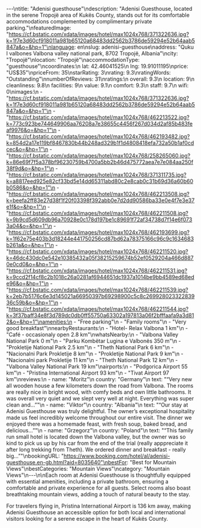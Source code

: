 ---\ntitle: "Adenisi guesthouse"\ndescription: "Adenisi Guesthouse, located in the serene Tropojë area of Kukës County, stands out for its comfortable accommodations complemented by complimentary private parking."\nfeaturedImage: "https://cf.bstatic.com/xdata/images/hotel/max1024x768/371322636.jpg?k=1f7e3d60cf918011a981b65120a68483dd2562b3786de59294e52b64aab5847a&o=&hp=1"\nlanguage: en\nslug: adenisi-guesthouse\naddress: "Quku I valbones Valbona valley national park, 8702 Tropojë, Albania"\ncity: "Tropojë"\nlocation: "Tropojë"\naccommodationType: "guesthouse"\ncoordinates:\n  lat: 42.46041525\n  lng: 19.91011195\nprice: "US$35"\npriceFrom: 35\nstarRating: 3\nrating: 9.3\nratingWords: "Outstanding"\nnumberOfReviews: 31\nratings:\n  overall: 9.3\n  location: 9\n  cleanliness: 9.8\n  facilities: 9\n  value: 9.1\n  comfort: 9.3\n  staff: 9.7\n  wifi: 0\nimages:\n  - "https://cf.bstatic.com/xdata/images/hotel/max1024x768/371322636.jpg?k=1f7e3d60cf918011a981b65120a68483dd2562b3786de59294e52b64aab5847a&o=&hp=1"\n  - "https://cf.bstatic.com/xdata/images/hotel/max1024x768/462213522.jpg?k=773c923be744649906aa76208a7e38655c4456f267d034d2af85b483feaf9976&o=&hp=1"\n  - "https://cf.bstatic.com/xdata/images/hotel/max1024x768/462193482.jpg?k=854d2a17e119bf8467830b44b248ad329b1f1d4808418efa732a50b1af0cdcec&o=&hp=1"\n  - "https://cf.bstatic.com/xdata/images/hotel/max1024x768/258265060.jpg?k=86e69f7f5a378bf96230759b4700a5bb2b46d475772aea7e7e084aa250f38f9d&o=&hp=1"\n  - "https://cf.bstatic.com/xdata/images/hotel/max1024x768/371311735.jpg?k=a8817eed925e82cf33bd5e14dd65311abd80c2e8cab0c31b69d36a60b60b0586&o=&hp=1"\n  - "https://cf.bstatic.com/xdata/images/hotel/max1024x768/462213508.jpg?k=beefa2ff83e27d38f1f20f03398f392abb0e7d2dd90586ba33e0e4f7e3e37e1f&o=&hp=1"\n  - "https://cf.bstatic.com/xdata/images/hotel/max1024x768/462211508.jpg?k=9b9cd5d609db96a70928e0c178d197be1c89691f72af34738d7f14e6f0733a04&o=&hp=1"\n  - "https://cf.bstatic.com/xdata/images/hotel/max1024x768/462193699.jpg?k=1f62e75e403b3d18244e441750256cd87bd62a78375166c96c9c1634683b261a&o=&hp=1"\n  - "https://cf.bstatic.com/xdata/images/hotel/max1024x768/462211520.jpg?k=46dc430dc0e542e10385432a05f38215259674b52ef0529204a466d8870e0cd0&o=&hp=1"\n  - "https://cf.bstatic.com/xdata/images/hotel/max1024x768/462211531.jpg?k=9ccd2f14cf8c2b1018c26a0281af6944651dc1937a1014be9bb4589ed68ede96&o=&hp=1"\n  - "https://cf.bstatic.com/xdata/images/hotel/max1024x768/462211539.jpg?k=2eb7b5176c6e3d145021a66950397b69298900c5c8c26992802332283936c59b&o=&hp=1"\n  - "https://cf.bstatic.com/xdata/images/hotel/max1024x768/462211544.jpg?k=3f37baff34e8f3d789dc0db0ff55750a63302a197813a06f2bfffaafa9a3d812&o=&hp=1"\namenities:\n  - "Free parking"\n  - "Family rooms"\n  - "Very good breakfast"\nnearbyRestaurants:\n  - "Hotel- Relax Valbona 1 km"\n  - "Café - occasionaly open 2.8 km"\nwhatsNearby:\n  - "Valbona Valley National Park 0 m"\n  - "Parku Kombëtar Lugina e Valbonës 350 m"\n  - "Prokletije National Park 2.5 km"\n  - "Theth National Park 6 km"\n  - "Nacionalni Park Prokletije 8 km"\n  - "Prokletije National Park 9 km"\n  - "Nacionalni park Prokletije 11 km"\n  - "Theth National Park 12 km"\n  - "Valbona Valley National Park 19 km"\nairports:\n  - "Podgorica Airport 55 km"\n  - "Pristina International Airport 93 km"\n  - "Tivat Airport 97 km"\nreviews:\n  - name: "Moritz"\n    country: "Germany"\n    text: "“Very new all wooden house a few kilometers down the road from Valbona. The rooms are really nice in bright wood, with comfy beds and own little bathrooms. It was overall very quiet and we slept very well at night. Everything was super clean and...”"\n  - name: "Viktor"\n    country: "Albania"\n    text: "“Our stay at Adenisi Guesthouse was truly delightful. The owner’s exceptional hospitality made us feel incredibly welcome throughout our entire visit. The dinner we enjoyed there was a homemade feast, with fresh soup, baked bread, and delicious...”"\n  - name: "Grzegorz"\n    country: "Poland"\n    text: "“This family run small hotel is located down the Valbona valley, but the owner was so kind to pick us up by his car from the end of the trial (really apppreciate it after long trekking from Theth). We ordered dinner and breakfast - really big...”"\nbookingURL: "https://www.booking.com/hotel/al/adenisi-guesthouse.en-gb.html?aid=8035640"\nbestFor: "Best for Mountain Views"\nbestCategories: "Mountain Views"\ncategory: "Mountain Views"\n---\n\nEach room at Adenisi Guesthouse is thoughtfully equipped with essential amenities, including a private bathroom, ensuring a comfortable and private experience for all guests. Select rooms also boast breathtaking mountain views, adding a touch of natural beauty to the stay.

For travelers flying in, Pristina International Airport is 136 km away, making Adenisi Guesthouse an accessible option for both local and international visitors looking for a serene escape in the heart of Kukës County.